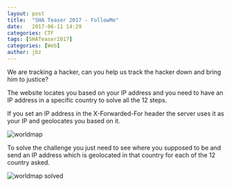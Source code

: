 ```yaml
---
layout: post
title:  "SHA Teaser 2017 - FollowMe"
date:   2017-06-11 14:29
categories: CTF
tags: [SHATeaser2017]
categories: [Web]
author: jbz
---
```

We are tracking a hacker, can you help us track the hacker down and bring him to justice?


The website locates you based on your IP address and you need to have an IP address in a specific country to solve all the 12 steps.

If you set an IP address in the X-Forwarded-For header the server uses it as your IP and geolocates you based on it.


![worldmap](https://raw.githubusercontent.com/jbzteam/CTF/master/SHATeaser2017/FollowMe/followme1.png)


To solve the challenge you just need to see where you supposed to be and send an IP address which is geolocated in that country for each of the 12 country asked.


![worldmap solved](https://raw.githubusercontent.com/jbzteam/CTF/master/SHATeaser2017/FollowMe/followme3.png)
